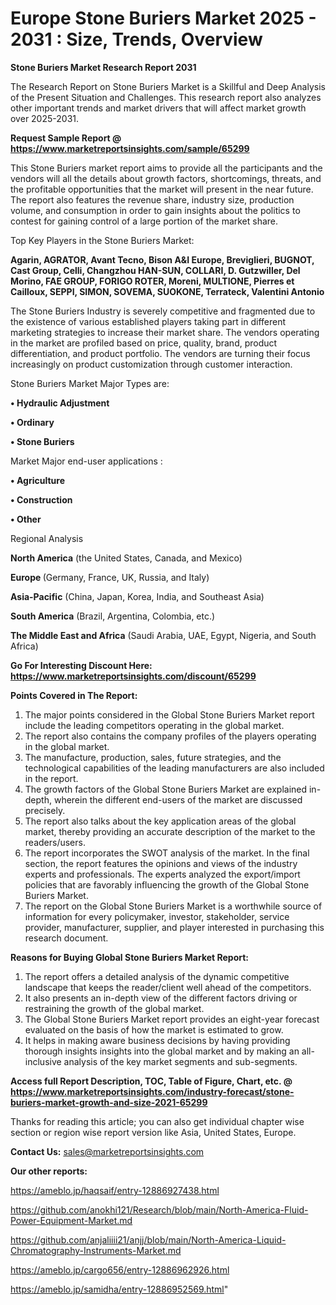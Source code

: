 # Europe Stone Buriers Market 2025 - 2031 : Size, Trends, Overview

<strong>Stone Buriers Market Research Report 2031</strong>

The Research Report on Stone Buriers Market is a Skillful and Deep Analysis of the Present Situation and Challenges. This research report also analyzes other important trends and market drivers that will affect market growth over 2025-2031.

<strong>Request Sample Report @ <a href=https://www.marketreportsinsights.com/sample/65299>https://www.marketreportsinsights.com/sample/65299</a></strong>

This Stone Buriers market report aims to provide all the participants and the vendors will all the details about growth factors, shortcomings, threats, and the profitable opportunities that the market will present in the near future. The report also features the revenue share, industry size, production volume, and consumption in order to gain insights about the politics to contest for gaining control of a large portion of the market share.

Top Key Players in the Stone Buriers Market:

<strong>Agarin, AGRATOR, Avant Tecno, Bison A&I Europe, Breviglieri, BUGNOT, Cast Group, Celli, Changzhou HAN-SUN, COLLARI, D. Gutzwiller, Del Morino, FAE GROUP, FORIGO ROTER, Moreni, MULTIONE, Pierres et Cailloux, SEPPI, SIMON, SOVEMA, SUOKONE, Terrateck, Valentini Antonio</strong>

The Stone Buriers Industry is severely competitive and fragmented due to the existence of various established players taking part in different marketing strategies to increase their market share. The vendors operating in the market are profiled based on price, quality, brand, product differentiation, and product portfolio. The vendors are turning their focus increasingly on product customization through customer interaction.

Stone Buriers Market Major Types are:

<strong>• Hydraulic Adjustment

• Ordinary

• Stone Buriers</strong>

Market Major end-user applications :

<strong>• Agriculture

• Construction

• Other</strong>

Regional Analysis

</u><strong><b>North America</b></strong> (the United States, Canada, and Mexico)

<strong><b>Europe </b></strong>(Germany, France, UK, Russia, and Italy)

<strong><b>Asia-Pacific</b></strong> (China, Japan, Korea, India, and Southeast Asia)

<strong><b>South America</b></strong> (Brazil, Argentina, Colombia, etc.)

<strong><b>The Middle East and Africa</b></strong> (Saudi Arabia, UAE, Egypt, Nigeria, and South Africa)

<strong>Go For Interesting Discount Here: <a href=https://www.marketreportsinsights.com/discount/65299>https://www.marketreportsinsights.com/discount/65299</a></strong>

<strong>Points Covered in The Report:</strong>
<ol>
  <li>The major points considered in the Global Stone Buriers Market report include the leading competitors operating in the global market.</li>
  <li>The report also contains the company profiles of the players operating in the global market.</li>
  <li>The manufacture, production, sales, future strategies, and the technological capabilities of the leading manufacturers are also included in the report.</li>
  <li>The growth factors of the Global Stone Buriers Market are explained in-depth, wherein the different end-users of the market are discussed precisely.</li>
  <li>The report also talks about the key application areas of the global market, thereby providing an accurate description of the market to the readers/users.</li>
  <li>The report incorporates the SWOT analysis of the market. In the final section, the report features the opinions and views of the industry experts and professionals. The experts analyzed the export/import policies that are favorably influencing the growth of the Global Stone Buriers Market.</li>
  <li>The report on the Global Stone Buriers Market is a worthwhile source of information for every policymaker, investor, stakeholder, service provider, manufacturer, supplier, and player interested in purchasing this research document.</li>
</ol>
<strong>Reasons for Buying Global Stone Buriers Market Report:</strong>

<ol>
  <li>The report offers a detailed analysis of the dynamic competitive landscape that keeps the reader/client well ahead of the competitors.</li>
  <li>It also presents an in-depth view of the different factors driving or restraining the growth of the global market.</li>
  <li>The Global Stone Buriers Market report provides an eight-year forecast evaluated on the basis of how the market is estimated to grow.</li>
  <li>It helps in making aware business decisions by having providing thorough insights insights into the global market and by making an all-inclusive analysis of the key market segments and sub-segments.</li>
</ol>
<strong>Access full Report Description, TOC, Table of Figure, Chart, etc. @ <a href=https://www.marketreportsinsights.com/industry-forecast/stone-buriers-market-growth-and-size-2021-65299>https://www.marketreportsinsights.com/industry-forecast/stone-buriers-market-growth-and-size-2021-65299</a></strong>


Thanks for reading this article; you can also get individual chapter wise section or region wise report version like Asia, United States, Europe.

<strong>Contact Us:</strong>
sales@marketreportsinsights.com

<strong>Our other reports:</strong>

<a href=https://ameblo.jp/haqsaif/entry-12886927438.html>https://ameblo.jp/haqsaif/entry-12886927438.html</a>

<a href=https://github.com/anokhi121/Research/blob/main/North-America-Fluid-Power-Equipment-Market.md>https://github.com/anokhi121/Research/blob/main/North-America-Fluid-Power-Equipment-Market.md</a>

<a href=https://github.com/anjaliiii21/anjj/blob/main/North-America-Liquid-Chromatography-Instruments-Market.md>https://github.com/anjaliiii21/anjj/blob/main/North-America-Liquid-Chromatography-Instruments-Market.md</a>

<a href=https://ameblo.jp/cargo656/entry-12886962926.html>https://ameblo.jp/cargo656/entry-12886962926.html</a>

<a href=https://ameblo.jp/samidha/entry-12886952569.html>https://ameblo.jp/samidha/entry-12886952569.html</a>"
